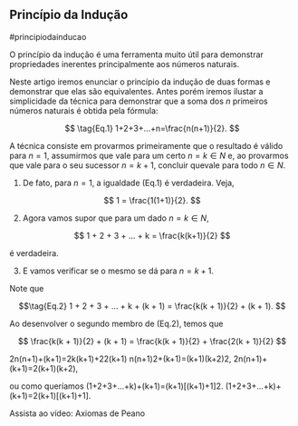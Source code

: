 ## Princípio da Indução
#principiodainducao

O princípio da indução é uma ferramenta muito útil para demonstrar propriedades inerentes 
principalmente aos números naturais.

Neste artigo iremos enunciar o princípio da indução de duas formas e demonstrar que elas são equivalentes. 
Antes porém iremos ilustar a simplicidade da técnica para demonstrar que a soma dos $n$ primeiros 
números naturais é obtida pela fórmula:

$$ \tag{Eq.1}
1+2+3+...+n=\frac{n(n+1)}{2}.
$$

A técnica consiste em provarmos primeiramente que o resultado é válido para $n = 1$, 
assumirmos que vale para um certo $n = k \in N$ e, ao provarmos que vale para o seu sucessor 
$n = k + 1$, concluir quevale para todo $n \in N$.

1. De fato, para $n = 1$, a igualdade (Eq.1) é verdadeira. Veja,

$$
1 = \frac{1(1+1)}{2}.
$$

2. Agora vamos supor que para um dado $n = k \in N$,

$$
1 + 2 + 3 + ... + k = \frac{k(k+1)}{2}
$$

é verdadeira.

3. E vamos verificar se o mesmo se dá para $n = k + 1$.

Note que

$$\tag{Eq.2}
1 + 2 + 3 + ... + k + (k + 1) = \frac{k(k + 1)}{2} + (k + 1).
$$

Ao desenvolver o segundo membro de (Eq.2), temos que

$$
\frac{k(k + 1)}{2} + (k + 1) = \frac{k(k + 1)}{2} + \frac{2(k + 1)}{2}
$$

2n(n+1)​+(k+1)=2k(k+1)​+22(k+1)​
n(n+1)2+(k+1)=(k+1)(k+2)2,
2n(n+1)​+(k+1)=2(k+1)(k+2)​,

ou como queríamos
(1+2+3+...+k)+(k+1)=(k+1)[(k+1)+1]2.
(1+2+3+...+k)+(k+1)=2(k+1)[(k+1)+1]​.

Assista ao vídeo: Axiomas de Peano
